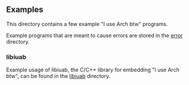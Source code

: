 ## Examples

This directory contains a few example "I use Arch btw" programs.

Example programs that are meant to cause errors are stored in the
[error](./error) directory.

### libiuab

Example usage of libiuab, the C/C++ library for embedding "I use Arch btw", can
be found in the [libiuab](./libiuab) directory.
